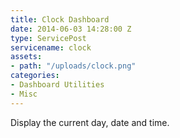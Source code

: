 ```yaml
---
title: Clock Dashboard
date: 2014-06-03 14:28:00 Z
type: ServicePost
servicename: clock
assets:
- path: "/uploads/clock.png"
categories:
- Dashboard Utilities
- Misc
---
```


Display the current day, date and time.
